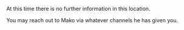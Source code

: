 At this time there is no further information in this location.

You may reach out to Mako via whatever channels he has given you.
